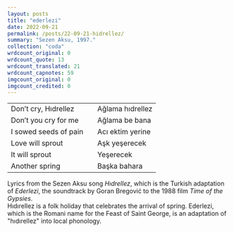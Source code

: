 ```yaml
---
layout: posts
title: "ederlezi"
date: 2022-09-21
permalink: /posts/22-09-21-hidrellez/
summary: "Sezen Aksu, 1997."
collection: "coda"
wrdcount_original: 0
wrdcount_quote: 13
wrdcount_translated: 21
wrdcount_capnotes: 59
imgcount_original: 0
imgcount_credited: 0
---
```

| | | |
|-|-|-|
|<span class="text-body-quote">Don’t cry, Hıdrellez</span>| |<span class="text-body-qtdark">Ağlama hıdrellez</span>|
|<span class="text-body-quote">Don’t you cry for me</span>| |<span class="text-body-qtdark">Ağlama be bana</span>|
|<span class="text-body-quote">I sowed seeds of pain</span>| |<span class="text-body-qtdark">Acı ektim yerine</span>|
|<span class="text-body-quote">Love will sprout</span>| |<span class="text-body-qtdark">Aşk yeşerecek</span>|
|<span class="text-body-quote">It will sprout</span>| |<span class="text-body-qtdark">Yeşerecek</span>|
|<span class="text-body-quote">Another spring</span>| |<span class="text-body-qtdark">Başka bahara</span>|

<span class="text-body-credit">Lyrics from the Sezen Aksu song *Hıdrellez*, which is the Turkish adaptation of *Ederlezi*, the soundtrack by Goran Bregović to the 1988 film *Time of the Gypsies*.</span>  
<span class="text-body-credit">Hıdırellez is a folk holiday that celebrates the arrival of spring. Ederlezi, which is the Romani name for the Feast of Saint George, is an adaptation of "hıdırellez" into local phonology.</span>

